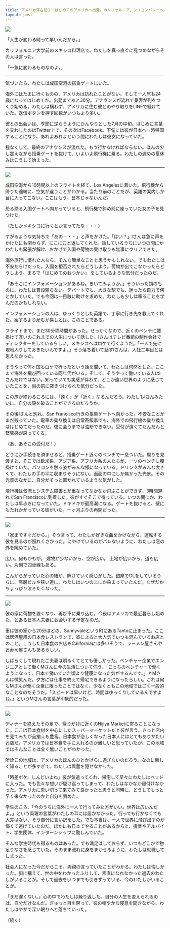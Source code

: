 ```yaml
---
title: アメリカ滞在記①：はじめてのアメリカへ出発。カリフォルニア、シリコンバレーへ。
layout: post
---
```


![](https://lh3.googleusercontent.com/5Wos_dkIlgM1zyBgNLzrAJzQKaOWRc4U1Oako1mC6CxP2SqX7qpuKp5iwSrp-M-lGnXaFy1ve1FMMDoOWBM6WT_85NhB0Vuz4yKzfHt2aMi3toDTzw)

「人生が変わる時って早いんだから。」

カリフォルニア大学前のメキシコ料理店で、わたしを真っ直ぐに見つめながらその人は言った。

「一気に変わるものなのよ。」

---

気づいたら、わたしは成田空港の搭乗ゲートにいた。

海外にはたまに行くものの、アメリカは訪れたことがない。そして一人旅も24歳になってはじめてだ。出発まであと30分。アナウンスが流れて乗客が列をつくり始める。わたしは構わず、アメリカに住む彼とのやり取りをLINEで続けていた。送信ボタンを押す回数がいつもより多い。

彼との出会いは、季節に逆らうようにひんやりとした7月の中旬。はじめに言葉を交わしたのはTwitter上で、その次はFacebook。下旬には彼が日本へ一時帰国することになり、あれよあれよという間にわたしは彼女になっていた。

程なくして、最終のアナウンスが流れた。もう行かなければならない。ほんの少し震えながら搭乗ゲートを抜けて、いよいよ飛行機に乗る。わたしの遅めの夏休みはこうして始まった。

---

![](https://lh3.googleusercontent.com/-gZ-tJ5s7OvfY-tChkgtIFn2mEdn5njzmqikFGlg-vu67wV6RS4IVlBl66Lnk3XvRLoBjcxNHuJ3iXRKQ1rS06B0v_tl5JxCeGdQU5ZYqcIvCxlYvw)

成田空港から10時間以上のフライトを経て、Los Angelesに着いた。飛行機から降りた途端に、空気が違うことがわかる。当たり前のことだが、英語の案内しか目に入ってこない。ここはもう、日本じゃないんだ。

恐る恐る入国ゲートへ向かっていると、飛行機で斜め前に座っていた女の子を見つけた。

（たしかメキシコに行くとか言ってたな・・・）

すがるような気持ちで「あの・・・」と声をかけた。「はい？」Iさんは急に声をかけたにも関わらず、にこにこと返してくれた。話しているうちにいつの間にかわたしも緊張が解け、おかげで入国や荷物の受け取りも無事にクリアできた。

海外旅行に慣れた人なら、そんな簡単なことと思うかもしれない。でもわたしは不安だらけだった。入国を拒否されたらどうしよう。荷物が出てこなかったらどうしよう。まるで「はじめてのおつかい」 をしているような気分だったのだ。

「あそこにインフォメーションがあるね。きいてみようか。」そういった類のものに、わたしは普段頼らない。デパートでも、大きな駅でも、迷ったら自力で何とかしていた。でも今回は一目散に助けを求めた。わたしも少しは頼ることを学んだのかもしれない。

インフォメーションの人は、ゆっくりとした英語で、丁寧に行き先を教えてくれた。案ずるより産むが易しとは、このことである。

フライトまで、まだ30分程時間があった。せっかくなので、近くのベンチに腰掛けて互いのこれまでの人生について話した。Iさんはテレビ番組の制作会社でディレクターをしているらしい。メキシコへはロケで行くようだ。「一人で先に現地入りしておきたいんですよ。」そう落ち着いて話すIさんは、入社二年目とは思えなかった。

そうやって何ヶ国もロケで行ったという話を聞いて、わたしは愕然とした。ここまで海外を飛び回っている同年代がいる。そして、そうやって働いている人はIさんだけではない。知っていても実感が伴わず、どこか遠い世界のように感じていたことを、目の前に突きつけられた気分だった。

この旅が終わるころには、「遠く」が「近く」なるんだろう。わたしもIさんみたいに、自分の殻を破ることができるのだろうか。

その後Iさんと別れ、San Francisco行きの搭乗ゲートへ向かった。不安なことがまだ残っていた。電車の乗り換えは日常茶飯事でも、海外での飛行機の乗り換えははじめてだったのだ。彼に会うまでは油断できない。受付が遠くてだんだんと緊張感が戻ってくる。

（あ、あそこの受付だ！）

どうにか手続きを済ませると、搭乗ゲート近くのベンチで一息ついた。周りを見渡すと、そこでは欧米系、アジア系、アフリカ系の人たちが、一つのベンチに腰掛けていた。パソコンを触る姿がみんな様になっている。ドリンクがみんな大きくて、わたしの手の平に収まりそうにない。画面の中にしか無かった光景。その光景のなかに、自分がそっと置かれているような気がした。

飛行機は気流とシステム障害とが重なってなかなか飛ぶことができず、3時間遅れでSan Franciscoに到着した。彼がすぐそこで待っている。いつの間にか、わたしは早歩きになっていた。ドキドキが最高潮になる。ゲートを抜けると、壁にもたれかかっている彼がいた。一ヶ月ぶりの再開だった。

---

![](https://lh4.googleusercontent.com/HmCw9aNtcxF9vmMNJEEiWffI4G_xPazsGs7QyG9DbCUNYvQGU71TNK2kt6PSKXJfqQaxF-zuu6m9LNmPC2cr7nlNsfLlmMLrkCZq5y82xZ3aNnwzHw)

「家まですぐだから。」そう言って、わたしが好きな曲をかけながら、運転する彼を見るのが照れくさかった。にやけているのがバレないように、わたしは窓の外を眺めていた。

広い。何もかもが。
建物が少ないから、空が広い。
土地が広いから、道も広い。片側で四車線もある。

こんがらがっていた心の紐が、解けていく感じがした。銀座でOLをしているうちに、高層ビルや狭い道に、わたしはいつのまにか染まっていたんだ。なぜだかちょっぴり泣きたくなった。

---

![](https://lh4.googleusercontent.com/5rmy-CVAbDgM_OEbapB8FimViyYc0Uvp3diGofpBaDBOtr-Lr6xGO2pOYK8MKvxYqEb7SyXmYg8rjwmyrvCf20gyKPMvarHQDhyfsr8V9QEYtZhT8A)

彼の家に荷物を置くなり、再び車に乗り込む。今夜はアメリカで最近暮らし始めた、とある日本人夫妻にお会いする予定なのだ。

車は彼の家から20分ほどの、Sunnyvaleという町にあるTantoに止まった。ここは居酒屋風の日本食レストランで、彼によると大人気でいつも混んでいるお店とのこと。こうした日本食のお店もCaliforniaには多いそうで、ラーメン屋さんやお寿司屋さんもあるらしい。

しばらくして現れたご夫妻は明るくてとても優しかった。ベンチャー企業でエンジニアとして働くMさんに今の生活について伺う。「こっちのベンチャーで働くようになって、日本で働いていた頃より健康になった気がするんです。」とMさんは微笑んだ。夕方には仕事を終えて帰宅できるようになったらしい。これは何もMさんが働く企業に限ったことではなく、少なくともこの地域ではごく一般的なことなのだそうだ。「スピードは早いけど、時間はゆっくりしているんですよね。」というMさんの言葉が印象的だった。

---

![](https://lh6.googleusercontent.com/gImjExmzzWOm5At_ojFaBjgZ5S20Yd4VcjbnNnkfuP59_z7n30n8TXz-wU-CPpzl6saxnAppfuk3pZRcqnLnCVELLhtsjV8Tuaw_DmUKPLHTjXnA9w)

ディナーを終えたその足で、帰りがけに近くのNijiya Marketに寄ることになった。ここは日本食材を中心にしたスーパーマーケットだと彼が言う。さっと店内を見てみたが品揃えも豊富。日本食が恋しくなった日本人にはとてもありがたいお店だ。アメリカでは日本食を手に入れるのが難しいと思っていたが、この地域ではそんなことは全く無いことがわかった。

所詮この地域は、アメリカのほんのひとかけらに過ぎないのだろう。なのに新しく知ることが多すぎて、わたしは興奮を隠せなかった。

「時差ボケ、しんどいよね」彼が気遣ってくれ、帰宅して早々にわたしはベッドに入った。でも色々な想いが駆け巡ってしまって、わたしはなかなか寝付けなかった。アメリカに思い切って来てみて良かったと思うと同時に、どうしてもっと早く来なかったのかと自分を責めた。

学生のころ、「今のうちに海外に一人で行ってみた方がいい。世界は広いんだよ。」という両親の言葉がわたしの耳には届かなかった。行っても行かなくても大差はない、そう自分に言い訳をした。でも本当は、一人で世界に飛び出すのが怖くて逃げていたのだ。ほかにも日本でやることがあるからと、授業やアルバイト、学生団体、インターンシップに勤しんでいた。

そんな学生時代も得るものはあった。でも満足はしておらず、いつもどこかで物足りなさを感じていた。そのまま流れに身をまかせるように、わたしは就職してしまった。

社会人になった今だからこそ、両親の言っていたことがわかる。わたしは悔しかった。斜に構えて、世の中をわかったふりして、素直になれなかった過去のわたしがいることが。そして過去をいつまでも引きずっている、今のわたしがいることが。

「まだ遅くない。」心の中でわたしは繰り返した。自分の人生を変えられるのは、自分だけなんだ。ぎゅっと目を瞑って、彼の穏やかな寝息を聞きながら、わたしはやがて深い眠りへと落ちていった。

（続く）